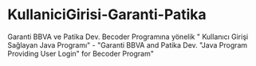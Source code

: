 # KullaniciGirisi-Garanti-Patika
Garanti BBVA ve Patika Dev. Becoder Programına yönelik " Kullanıcı Girişi Sağlayan Java Programı" - "Garanti BBVA and Patika Dev. "Java Program Providing User Login" for Becoder Program"
